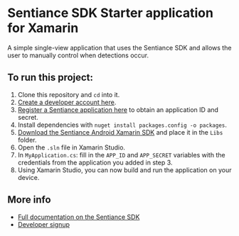 # Sentiance SDK Starter application for Xamarin
A simple single-view application that uses the Sentiance SDK and allows the user to manually control when detections occur.

## To run this project:
1. Clone this repository and `cd` into it.
2. [Create a developer account here](https://audience.sentiance.com/developers).
3. [Register a Sentiance application here](https://audience.sentiance.com/apps) to obtain an application ID and secret.
4. Install dependencies with `nuget install packages.config -o packages`.
5. [Download the Sentiance Android Xamarin SDK](https://s3-eu-west-1.amazonaws.com/sentiance-sdk/android/xamarin/SENTTransportDetection.Droid.dll) and place it in the `Libs` folder.
6. Open the `.sln` file in Xamarin Studio.
5. In `MyApplication.cs`: fill in the `APP_ID` and `APP_SECRET` variables with the credentials from the application you added in step 3.
6. Using Xamarin Studio, you can now build and run the application on your device.


## More info
- [Full documentation on the Sentiance SDK](https://audience.sentiance.com/docs)
- [Developer signup](https://audience.sentiance.com/developers)
